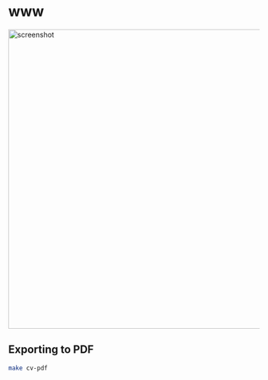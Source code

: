 # www

<img src="/screenshot.png" alt="screenshot" width="600px"/>

## Exporting to PDF

```bash
make cv-pdf
```
